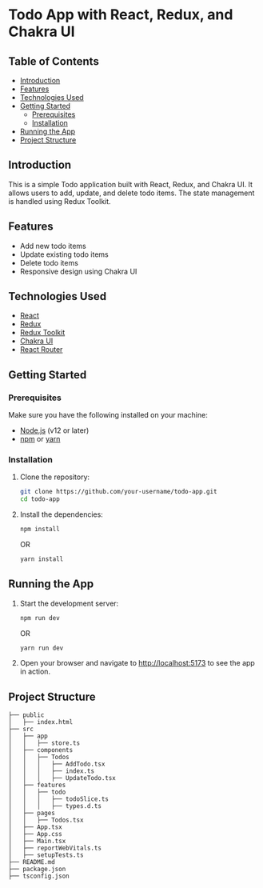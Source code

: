 # Todo App with React, Redux, and Chakra UI

## Table of Contents

- [Introduction](#introduction)
- [Features](#features)
- [Technologies Used](#technologies-used)
- [Getting Started](#getting-started)
  - [Prerequisites](#prerequisites)
  - [Installation](#installation)
- [Running the App](#running-the-app)
- [Project Structure](#project-structure)

## Introduction

This is a simple Todo application built with React, Redux, and Chakra UI. It allows users to add, update, and delete todo items. The state management is handled using Redux Toolkit.

## Features

- Add new todo items
- Update existing todo items
- Delete todo items
- Responsive design using Chakra UI

## Technologies Used

- [React](https://reactjs.org/)
- [Redux](https://redux.js.org/)
- [Redux Toolkit](https://redux-toolkit.js.org/)
- [Chakra UI](https://chakra-ui.com/)
- [React Router](https://reactrouter.com/)

## Getting Started

### Prerequisites

Make sure you have the following installed on your machine:

- [Node.js](https://nodejs.org/) (v12 or later)
- [npm](https://www.npmjs.com/) or [yarn](https://yarnpkg.com/)

### Installation

1. Clone the repository:

   ```bash
   git clone https://github.com/your-username/todo-app.git
   cd todo-app
   ```

2. Install the dependencies:

   ```bash
   npm install
   ```
    OR 


   ```bash
   yarn install
   ```

## Running the App

1. Start the development server:

   ```bash
   npm run dev
   ```
    OR 


   ```bash
   yarn run dev
   ```

2. Open your browser and navigate to [http://localhost:5173](http://localhost:5173) to see the app in action.

## Project Structure
```
├── public
│   ├── index.html
├── src
│   ├── app
│   │   ├── store.ts
│   ├── components
│   │   ├── Todos
│   │   │   ├── AddTodo.tsx
│   │   │   ├── index.ts
│   │   │   ├── UpdateTodo.tsx
│   ├── features
│   │   ├── todo
│   │   │   ├── todoSlice.ts
│   │   │   ├── types.d.ts
│   ├── pages
│   │   ├── Todos.tsx
│   ├── App.tsx
│   ├── App.css
│   ├── Main.tsx
│   ├── reportWebVitals.ts
│   ├── setupTests.ts
├── README.md
├── package.json
├── tsconfig.json
```
